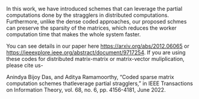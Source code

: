 In this work, we have introduced schemes that can leverage the partial computations done by the stragglers in distributed computations. Furthermore, unlike the dense coded approaches, our proposed schmes can preserve the sparsity of the matrices, which reduces the worker computation time that makes the whole system faster.

You can see details in our paper here https://arxiv.org/abs/2012.06065 or https://ieeexplore.ieee.org/abstract/document/9717254. If you are using these codes for distributed matrix-matrix or matrix-vector muliplication, please cite us-

Anindya Bijoy Das, and Aditya Ramamoorthy, “Coded sparse matrix computation schemes thatleverage partial stragglers,” in IEEE Transactions on Information Theory, vol. 68, no. 6, pp. 4156-4181, June 2022.
